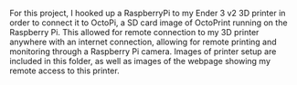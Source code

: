 For this project, I hooked up a RaspberryPi to my Ender 3 v2 3D printer in order to connect it to OctoPi, a SD card image of OctoPrint running on the Raspberry Pi. This allowed for remote connection to my 3D printer anywhere with an internet connection, allowing for remote printing and monitoring through a Raspberry Pi camera.
Images of printer setup are included in this folder, as well as images of the webpage showing my remote access to this printer.